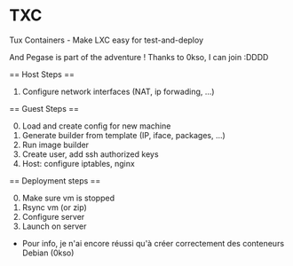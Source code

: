 TXC
===

Tux Containers - Make LXC easy for test-and-deploy

And Pegase is part of the adventure !
Thanks to 0kso, I can join :DDDD

== Host Steps ==

1. Configure network interfaces (NAT, ip forwading, ...)

== Guest Steps ==

0. Load and create config for new machine
1. Generate builder from template (IP, iface, packages, ...)
2. Run image builder
3. Create user, add ssh authorized keys
4. Host: configure iptables, nginx

== Deployment steps ==

0. Make sure vm is stopped
1. Rsync vm (or zip)
2. Configure server
3. Launch on server

* Pour info, je n'ai encore réussi qu'à créer correctement des conteneurs Debian (0kso)